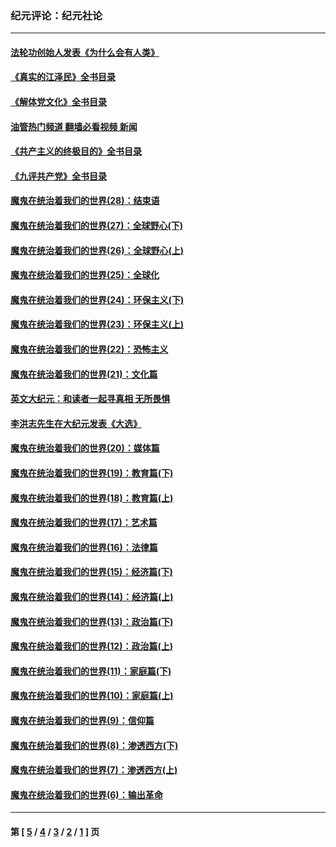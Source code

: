 ### 纪元评论：纪元社论
---
#### [法轮功创始人发表《为什么会有人类》](../../pages/nsc422/n13912117.md?03050330) 
#### [《真实的江泽民》全书目录](../../pages/nsc422/n13721399.md?03050330) 
#### [《解体党文化》全书目录](../../pages/nsc422/n13721157.md?03050330) 
#### [油管热门频道 翻墙必看视频 新闻](ok?03050330)
#### [《共产主义的终极目的》全书目录](../../pages/nsc422/n13721048.md?03050330) 
#### [《九评共产党》全书目录](../../pages/nsc422/n13708085.md?03050330) 
#### [魔鬼在统治着我们的世界(28)：结束语](../../pages/nsc422/n10936246.md?03050330) 
#### [魔鬼在统治着我们的世界(27)：全球野心(下)](../../pages/nsc422/n10928319.md?03050330) 
#### [魔鬼在统治着我们的世界(26)：全球野心(上)](../../pages/nsc422/n10900318.md?03050330) 
#### [魔鬼在统治着我们的世界(25)：全球化](../../pages/nsc422/n10788205.md?03050330) 
#### [魔鬼在统治着我们的世界(24)：环保主义(下)](../../pages/nsc422/n10695307.md?03050330) 
#### [魔鬼在统治着我们的世界(23)：环保主义(上)](../../pages/nsc422/n10688613.md?03050330) 
#### [魔鬼在统治着我们的世界(22)：恐怖主义](../../pages/nsc422/n10614727.md?03050330) 
#### [魔鬼在统治着我们的世界(21)：文化篇](../../pages/nsc422/n10597706.md?03050330) 
#### [英文大纪元：和读者一起寻真相 无所畏惧](../../pages/nsc422/n12542027.md?03050330) 
#### [李洪志先生在大纪元发表《大选》](../../pages/nsc422/n12534746.md?03050330) 
#### [魔鬼在统治着我们的世界(20)：媒体篇](../../pages/nsc422/n10586579.md?03050330) 
#### [魔鬼在统治着我们的世界(19)：教育篇(下)](../../pages/nsc422/n10564808.md?03050330) 
#### [魔鬼在统治着我们的世界(18)：教育篇(上)](../../pages/nsc422/n10526970.md?03050330) 
#### [魔鬼在统治着我们的世界(17)：艺术篇](../../pages/nsc422/n10499093.md?03050330) 
#### [魔鬼在统治着我们的世界(16)：法律篇](../../pages/nsc422/n10485969.md?03050330) 
#### [魔鬼在统治着我们的世界(15)：经济篇(下)](../../pages/nsc422/n10469975.md?03050330) 
#### [魔鬼在统治着我们的世界(14)：经济篇(上)](../../pages/nsc422/n10457370.md?03050330) 
#### [魔鬼在统治着我们的世界(13)：政治篇(下)](../../pages/nsc422/n10448270.md?03050330) 
#### [魔鬼在统治着我们的世界(12)：政治篇(上)](../../pages/nsc422/n10444576.md?03050330) 
#### [魔鬼在统治着我们的世界(11)：家庭篇(下)](../../pages/nsc422/n10440961.md?03050330) 
#### [魔鬼在统治着我们的世界(10)：家庭篇(上)](../../pages/nsc422/n10435448.md?03050330) 
#### [魔鬼在统治着我们的世界(9)：信仰篇](../../pages/nsc422/n10432159.md?03050330) 
#### [魔鬼在统治着我们的世界(8)：渗透西方(下)](../../pages/nsc422/n10429603.md?03050330) 
#### [魔鬼在统治着我们的世界(7)：渗透西方(上)](../../pages/nsc422/n10426013.md?03050330) 
#### [魔鬼在统治着我们的世界(6)：输出革命](../../pages/nsc422/n10421536.md?03050330) 

---
#### 第 [ [5](./5.md?03050330) / [4](./4.md?03050330) / [3](./3.md?03050330) / [2](./2.md?03050330) / [1](./1.md?03050330) ] 页
